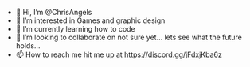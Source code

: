 - 👋 Hi, I’m @ChrisAngels
- 👀 I’m interested in Games and graphic design
- 🌱 I’m currently learning how to code
- 💞️ I’m looking to collaborate on not sure yet... lets see what the future holds...
- 📫 How to reach me hit me up at https://discord.gg/jFdxjKba6z
